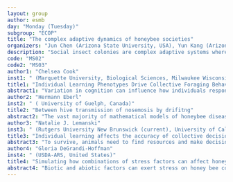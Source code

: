 ```yaml
---
layout: group
author: esmb
day: "Monday (Tuesday)"
subgroup: "ECOP"
title: "The complex adaptive dynamics of honeybee societies"
organizers: "Jun Chen (Arizona State University, USA), Yun Kang (Arizona State University, USA), Gabriela Zuloaga (Arizona State University, USA)"
description: "Social insect colonies are complex adaptive systems where collective behavior emerging from local interactions determines group survival in dynamic environments, which include parasites, epidemics, seasonality and human behavior. Honeybees are ideal model organisms to study how social systems adapt to complex environmental changes since both group and individual features can be experimentally measured and manipulated. They also play an irreplaceable role in ecology, agriculture and economy through, for example, pollination and honey production.  Our session will discuss how honeybee colonies maintain their health and social organization while adapting to the dynamic environmental factors. This mini-symposia will bring together a group of distinguished applied mathematicians and biologists who have great expertise in applying experimental approaches, mathematical models and theory to focus on complex adaptive systems in dynamic environments. It will provide an effective platform for presenting and discussing current research as well as generating connections and promoting collaboration in an interdisciplinary group of researchers across different universities and career stages."
code: "MS02"
code2: "MS03"
author1: "Chelsea Cook"
inst1: " (Marquette University, Biological Sciences, Milwaukee Wisconsin, United States)"
title1: "Individual Learning Phenotypes Drive Collective Foraging Behavior in Honey Bees"
abstract1: "Variation in cognition can influence how individuals respond to and communicate about their environment, which may scale to shape how a collective solves a cognitive task. However, few empirical examples of variation in collective cognition emerges from variation in individual cognition exist. Here, I show that interactions among individuals that differ in the performance of a cognitive task drives collective foraging behavior in honey bee colonies by utilizing a naturally variable and heritable learning behavior called latent inhibition (LI). I artificially selected two distinct phenotypes: high LI bees that are better at ignoring previously unrewarding familiar stimuli, and low LI bees that can learn previously unrewarding and novel stimuli equally well. I then provided colonies composed of these distinct phenotypes with a choice between a familiar feeder or a novel feeder. Colonies of high LI individuals preferred to visit familiar food locations, while low LI colonies visited novel and familiar food locations equally. However, in colonies of mixed learning phenotypes, the low LI bees showed a preference to visiting familiar feeders, which contrasts with their behavior when in a uniform low LI group. I show that the shift in feeder preference of low LI bees is driven by foragers of the high LI phenotype dancing more intensely and attracting more followers. I also present potential mechanisms that may be mediating the individual variation. These results reveal that cognitive abilities of individuals and their interactions drive emergent collective outcomes in social insects."
author2: "Hermann Eberl"
inst2: " ( University of Guelph, Canada)"
title2: "Between hive transmission of nosemosis by drifitng"
abstract2: "The vast majority of mathematical models of honeybee diseases is for single colonies that have  no interaction with other colonies. This misses an important aspect of the ecoepidemiology in an apiary.  For an earlier model of nosemosis with direct and indirect transmission routes we formulate a metapopulation model that accounts for the transmission of the disease between colonies by drifting.  Since even the underlying single hive model is too complex for a thorough rigorous analysis, we explore the model in extensive numerical simulations. Our results suggest that for the model at hand the spread of the disease in the apiary is primarily controlled by seasonal effects, whereas the actual drifting rate has little quantitative effect."
author3: "Natalie J. Lemanski"
inst3: " (Rutgers University New Brunswick (current), University of California Los Angeles (where work was performed), United States)"
title3: "Individual learning affects the accuracy of collective decisions for honey bee colonies foraging on different quality resources"
abstract3: "To survive, animals need to find resources and make decisions about which resource patches to invest time in exploiting. Balancing these tasks can be a complex decision-making challenge, particularly when patches are rapidly changing, heterogeneously distributed, and variable in quality. Social insects, such as honeybees, navigate this challenge in the absence of centralized control by allocating different individuals to exploration or exploitation based on differences in individual behavior. To investigate how differences in individual learning affect a colony’s collective ability to locate and choose among different quality food resources, we develop an agent-based model and test its predictions empirically using two genetic lines of honey bees (Apis mellifera), selected for differences in their learning behavior. We show that colonies containing individuals that are better at learning to ignore unrewarding stimuli are worse at collectively choosing the highest quality resource. This work highlights how differences in individual behavior may have unexpected consequences for the emergence of collective behavior."
author4: "Gloria DeGrandi-Hoffman"
inst4: " (USDA-ARS, United States)"
title4: "Simulating how combinations of stress factors can affect honey bee colony growth and survival"
abstract4: "Biotic and abiotic factors can exert stress on honey bee colonies and limit their growth ultimately causing colony death. A colony population dynamics model was used to predict effects on colony growth of pesticide stress exerted during different times of year. Poor queen quality and infestation by parasitic Varroa mites were added into the simulations to determine the impact of multiple stress factors on colony growth and survival. The model predicts that colony survival after pesticide exposure depends on the time of year when exposure occurred. Poor queen quality makes colonies more vulnerable to loss from pesticide exposure as do high infestations of Varroa mites. Predictions highlight the difficulties is assigning causation of colony loss to a single factor."
---
```

